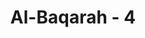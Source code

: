 ---
title: "Al-Baqarah - 4"
no: 4
arabic_no: ٤
ayah: وَالَّذِيْنَ يُؤْمِنُوْنَ بِمَآ اُنْزِلَ اِلَيْكَ وَمَآ اُنْزِلَ مِنْ قَبْلِكَ ۚ وَبِالْاٰخِرَةِ هُمْ يُوْقِنُوْنَۗ
translation: "dan mereka yang beriman kepada (Al-Qur'an) yang diturunkan kepadamu (Muhammad) dan (kitab-kitab) yang telah diturunkan sebelum engkau, dan mereka yakin akan adanya akhirat."
tafsir: "Keempat: Beriman kepada kitab-kitab yang telah diturunkan-Nya, yaitu beriman kepada Al-Qur'an dan kitab-kitab (wahyu) Taurat, Zabur, Injil dan sahifah-sahifah yang diturunkan kepada nabi-nabi sebelum Nabi Muhammad saw. Meskipun dalam beriman kepada kitab-kitab selain Al-Qur'an bersifat ijmali (global), sedangkan beriman kepada Al-Qur'an harus secara tafsili (rinci). Beriman kepada kitab-kitab dan sahifah-sahifah tersebut berarti beriman pula kepada para rasul yang telah diutus Allah kepada umat-umat yang dahulu dengan tidak membedakan antara seseorang dengan yang lain dari rasul-rasul Allah.\n\nBeriman kepada kitab-kitab Allah merupakan salah satu sifat dari orang-orang yang bertakwa. Orang-orang yang beriman kepada kitab-kitab Allah dan mempelajari isinya adalah para ahli waris nabi, ahli waris ajaran-ajaran Allah, baik orang-orang dahulu, maupun orang-orang sekarang sampai akhir zaman. Sifat ini akan menimbulkan rasa dalam diri seorang Muslim bahwa mereka adalah umat yang satu, agama mereka adalah satu, agama Islam. Tuhan yang mereka sembah ialah Allah Yang Maha Esa, Pengasih dan Penyayang kepada hamba-hamba-Nya. Sifat ini akan menghilangkan eksklusivisme (sifat berbeda) dalam diri seorang Muslim, yaitu meliputi semua sifat sombong, tinggi hati, fanatik golongan, rasa kedaerahan dan perasaan kebangsaan yang berlebihan."
---